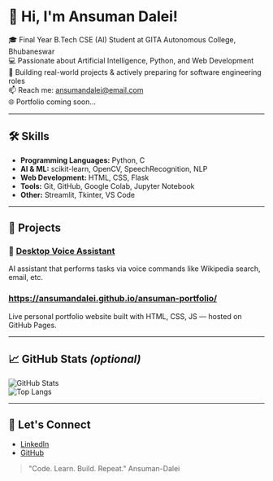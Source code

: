 # 👋 Hi, I'm Ansuman Dalei!

🎓 Final Year B.Tech CSE (AI) Student at GITA Autonomous College, Bhubaneswar  
💻 Passionate about Artificial Intelligence, Python, and Web Development  
🚀 Building real-world projects & actively preparing for software engineering roles  
📫 Reach me: [ansumandalei@email.com](mailto:ansumandalei@email.com)  
🌐 Portfolio coming soon...

---

## 🛠️ Skills
* **Programming Languages:** Python, C  
* **AI & ML:** scikit-learn, OpenCV, SpeechRecognition, NLP  
* **Web Development:** HTML, CSS, Flask  
* **Tools:** Git, GitHub, Google Colab, Jupyter Notebook  
* **Other:** Streamlit, Tkinter, VS Code

---

## 📂 Projects
### 🧠 [Desktop Voice Assistant](https://github.com/AnsumanDalei/desktop-voice-assistant)
AI assistant that performs tasks via voice commands like Wikipedia search, email, etc.
### https://ansumandalei.github.io/ansuman-portfolio/
Live personal portfolio website built with HTML, CSS, JS — hosted on GitHub Pages.


---

## 📈 GitHub Stats *(optional)*
![GitHub Stats](https://github-readme-stats.vercel.app/api?username=AnsumanDalei&show_icons=true&theme=radical)  
![Top Langs](https://github-readme-stats.vercel.app/api/top-langs/?username=AnsumanDalei&layout=compact&theme=radical)

---

## 📌 Let's Connect
* [LinkedIn](https://www.linkedin.com/in/ansuman-dalei-614b81277/)
* [GitHub](https://github.com/AnsumanDalei)

> "Code. Learn. Build. Repeat."
 Ansuman-Dalei
